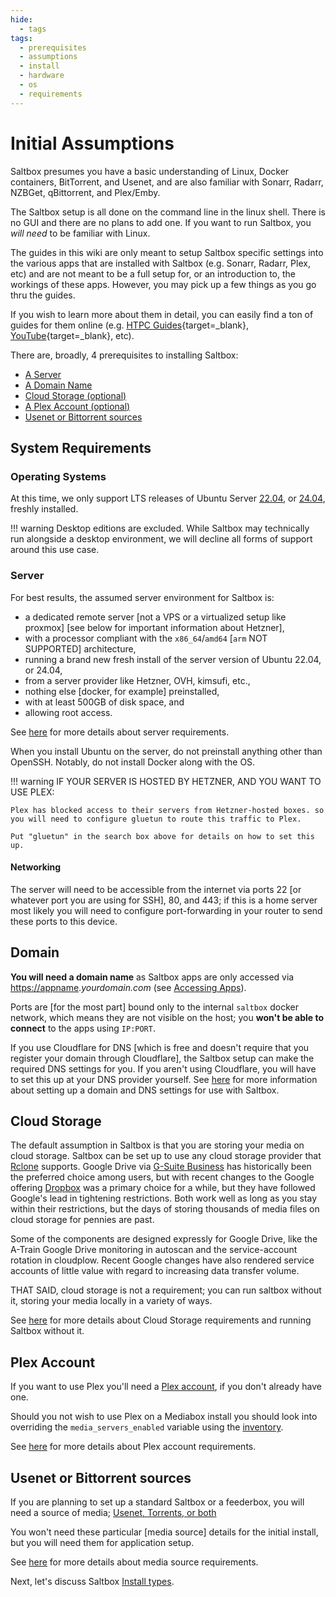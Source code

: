 ```yaml
---
hide:
  - tags
tags:
  - prerequisites
  - assumptions
  - install
  - hardware
  - os
  - requirements
---
```


# Initial Assumptions

Saltbox presumes you have a basic understanding of Linux, Docker containers, BitTorrent, and Usenet, and are also familiar with Sonarr, Radarr, NZBGet, qBittorrent, and Plex/Emby.

The Saltbox setup is all done on the command line in the linux shell.  There is no GUI and there are no plans to add one.  If you want to run Saltbox, you *will need* to be familiar with Linux.

The guides in this wiki are only meant to setup Saltbox specific settings into the various apps that are installed with Saltbox (e.g. Sonarr, Radarr, Plex, etc) and are not meant to be a full setup for, or an introduction to, the workings of these apps. However, you may pick up a few things as you go thru the guides.

If you wish to learn more about them in detail, you can easily find a ton of guides for them online (e.g. [HTPC Guides](https://www.htpcguides.com){target=_blank}, [YouTube](https://www.youtube.com){target=_blank}, etc).

There are, broadly, 4 prerequisites to installing Saltbox:

<!-- TOC depthFrom:1 depthTo:6 withLinks:1 updateOnSave:1 orderedList:0 -->

- [A Server](#server)
- [A Domain Name](#domain)
- [Cloud Storage (optional)](#cloud-storage)
- [A Plex Account (optional)](#plex-account)
- [Usenet or Bittorrent sources](#usenet-or-bittorrent-sources)

<!-- /TOC -->

## System Requirements

### Operating Systems

At this time, we only support LTS releases of Ubuntu Server [22.04](https://releases.ubuntu.com/22.04/), or [24.04](https://releases.ubuntu.com/24.04/), freshly installed.

!!! warning
    Desktop editions are excluded. While Saltbox may technically run alongside a desktop environment, we will decline all forms of support around this use case.

### Server

For best results, the assumed server environment for Saltbox is:

- a dedicated remote server [not a VPS or a virtualized setup like proxmox] [see below for important information about Hetzner],
- with a processor compliant with the `x86_64`/`amd64` [`arm` NOT SUPPORTED] architecture,
- running a brand new fresh install of the server version of Ubuntu 22.04, or 24.04,
- from a server provider like Hetzner, OVH, kimsufi, etc.,
- nothing else [docker, for example] preinstalled,
- with at least 500GB of disk space, and
- allowing root access.

See [here](../../reference/server.md) for more details about server requirements.

When you install Ubuntu on the server, do not preinstall anything other than OpenSSH.  Notably, do not install Docker along with the OS.

!!! warning
    IF YOUR SERVER IS HOSTED BY HETZNER, AND YOU WANT TO USE PLEX:

    Plex has blocked access to their servers from Hetzner-hosted boxes. so you will need to configure gluetun to route this traffic to Plex.

    Put "gluetun" in the search box above for details on how to set this up.

#### Networking

The server will need to be accessible from the internet via ports 22 [or whatever port you are using for SSH], 80, and 443; if this is a home server most likely you will need to configure port-forwarding in your router to send these ports to this device.

## Domain

**You will need a domain name** as Saltbox apps are only accessed via <https://appname>.*yourdomain.com* (see [Accessing Apps](../basics/accessing-apps.md)).

Ports are [for the most part] bound only to the internal `saltbox` docker network, which means they are not visible on the host; you **won't be able to connect** to the apps using `IP:PORT`.

If you use Cloudflare for DNS [which is free and doesn't require that you register your domain through Cloudflare], the Saltbox setup can make the required DNS settings for you.  If you aren't using Cloudflare, you will have to set this up at your DNS provider yourself.  See [here](../../reference/domain.md) for more information about setting up a domain and DNS settings for use with Saltbox.

## Cloud Storage

The default assumption in Saltbox is that you are storing your media on cloud storage.  Saltbox can be set up to use any cloud storage provider that [Rclone](https://rclone.org/) supports. Google Drive via [G-Suite Business](https://gsuite.google.com/pricing.html) has historically been the preferred choice among users, but with recent changes to the Google offering [Dropbox](https://www.dropbox.com/) was a primary choice for a while, but they have followed Google's lead in tightening restrictions.  Both work well as long as you stay within their restrictions, but the days of storing thousands of media files on cloud storage for pennies are past.

Some of the components are designed expressly for Google Drive, like the A-Train Google Drive monitoring in autoscan and the service-account rotation in cloudplow.  Recent Google changes have also rendered service accounts of little value with regard to increasing data transfer volume.

THAT SAID, cloud storage is not a requirement; you can run saltbox without it, storing your media locally in a variety of ways.

See [here](../../reference/cloud.md) for more details about Cloud Storage requirements and running Saltbox without it.

## Plex Account

If you want to use Plex you'll need a [Plex account](https://www.plex.tv/sign-up/), if you don't already have one.

Should you not wish to use Plex on a Mediabox install you should look into overriding the `media_servers_enabled` variable using the [inventory](../inventory/index.md).

See [here](../../reference/plex.md) for more details about Plex account requirements.

## Usenet or Bittorrent sources

If you are planning to set up a standard Saltbox or a feederbox, you will need a source of media; [Usenet, Torrents, or both](https://www.htpcguides.com/comparing-usenet-vs-torrents/)

You won't need these particular [media source] details for the initial install, but you will need them for application setup.

See [here](../../reference/usenet-torrent.md) for more details about media source requirements.

Next, let's discuss Saltbox [Install types](../basics/install-types.md).
